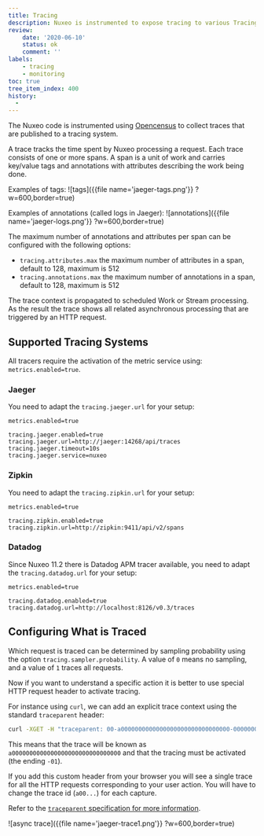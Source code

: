 ```yaml
---
title: Tracing
description: Nuxeo is instrumented to expose tracing to various Tracing systems.
review:
    date: '2020-06-10'
    status: ok
    comment: ''
labels:
    - tracing
    - monitoring
toc: true
tree_item_index: 400
history:
  -
---
```

The Nuxeo code is instrumented using [Opencensus](https://opencensus.io) to collect traces
that are published to a tracing system.

A trace tracks the time spent by Nuxeo processing a request. Each trace consists of one or more spans.
A span is a unit of work and carries key/value tags and annotations with attributes describing the work being done.

Examples of tags:
![tags]({{file name='jaeger-tags.png'}} ?w=600,border=true)

Examples of annotations (called logs in Jaeger):
![annotations]({{file name='jaeger-logs.png'}} ?w=600,border=true)

The maximum number of annotations and attributes per span can be configured with the following options:
- `tracing.attributes.max` the maximum number of attributes in a span, default to 128, maximum is 512
- `tracing.annotations.max` the maximum number of annotations in a span, default to 128, maximum is 512

The trace context is propagated to scheduled Work or Stream processing.
As the result the trace shows all related asynchronous processing that are triggered by an HTTP request.

## Supported Tracing Systems

All tracers require the activation of the metric service using:
`metrics.enabled=true`.

### Jaeger
You need to adapt the `tracing.jaeger.url` for your setup:
```
metrics.enabled=true

tracing.jaeger.enabled=true
tracing.jaeger.url=http://jaeger:14268/api/traces
tracing.jaeger.timeout=10s
tracing.jaeger.service=nuxeo
```

### Zipkin
You need to adapt the `tracing.zipkin.url` for your setup:
```
metrics.enabled=true

tracing.zipkin.enabled=true
tracing.zipkin.url=http://zipkin:9411/api/v2/spans
```

### Datadog

Since Nuxeo 11.2 there is Datadog APM tracer available, you need to adapt the `tracing.datadog.url` for your setup:
```
metrics.enabled=true

tracing.datadog.enabled=true
tracing.datadog.url=http://localhost:8126/v0.3/traces
```

## Configuring What is Traced
Which request is traced can be determined by sampling probability using the option `tracing.sampler.probability`.
A value of `0` means no sampling, and a value of `1` traces all requests.

Now if you want to understand a specific action it is better to use special HTTP request header to activate tracing.

For instance using `curl`, we can add an explicit trace context using the standard `traceparent` header:

```bash
curl -XGET -H "traceparent: 00-a0000000000000000000000000000000-0000000000000001-01" "http://localhost:8080/nuxeo/site/api/v1/path/default-domain/workspaces" -u Administrator:Administrator
```

This means that the trace will be known as `a0000000000000000000000000000000` and that the tracing must be activated (the ending `-01`).

If you add this custom header from your browser you will see a single trace for all the HTTP requests corresponding to your user action.
You will have to change the trace id (`a00...`) for each capture.

Refer to the [`traceparent` specification for more information](https://github.com/w3c/trace-context/blob/master/spec/20-http_request_header_format.md).

![async trace]({{file name='jaeger-trace1.png'}} ?w=600,border=true)
